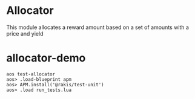 # Allocator

This module allocates a reward amount based on a set of amounts with a price and yield


# allocator-demo

```
aos test-allocator
aos> .load-blueprint apm
aos> APM.install('@rakis/test-unit')
aos> .load run_tests.lua
```

